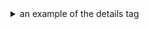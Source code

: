 <details>
  <summary>an example of the details tag</summary>
  <div id="bonus_content">
    Content just for the curious.
    <pre>
🌲 - U+1F332 - EVERGREEN TREE
🌳 - U+1F333 - DECIDUOUS TREE
🌴 - U+1F334 - PALM TREE
🎄 - U+1F384 - CHRISTMAS TREE
🎋 - U+1F38B - TANABATA TREE
    </pre>
  </div>
</details>
